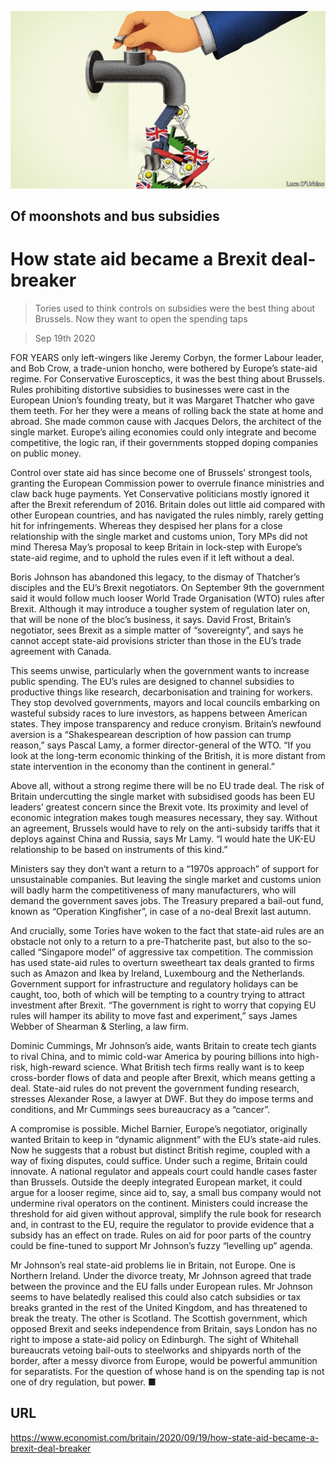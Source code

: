 ![](./images/20200919_BRD001_0.jpg)

## Of moonshots and bus subsidies

# How state aid became a Brexit deal-breaker

> Tories used to think controls on subsidies were the best thing about Brussels. Now they want to open the spending taps

> Sep 19th 2020

FOR YEARS only left-wingers like Jeremy Corbyn, the former Labour leader, and Bob Crow, a trade-union honcho, were bothered by Europe’s state-aid regime. For Conservative Eurosceptics, it was the best thing about Brussels. Rules prohibiting distortive subsidies to businesses were cast in the European Union’s founding treaty, but it was Margaret Thatcher who gave them teeth. For her they were a means of rolling back the state at home and abroad. She made common cause with Jacques Delors, the architect of the single market. Europe’s ailing economies could only integrate and become competitive, the logic ran, if their governments stopped doping companies on public money.

Control over state aid has since become one of Brussels’ strongest tools, granting the European Commission power to overrule finance ministries and claw back huge payments. Yet Conservative politicians mostly ignored it after the Brexit referendum of 2016. Britain doles out little aid compared with other European countries, and has navigated the rules nimbly, rarely getting hit for infringements. Whereas they despised her plans for a close relationship with the single market and customs union, Tory MPs did not mind Theresa May’s proposal to keep Britain in lock-step with Europe’s state-aid regime, and to uphold the rules even if it left without a deal.

Boris Johnson has abandoned this legacy, to the dismay of Thatcher’s disciples and the EU’s Brexit negotiators. On September 9th the government said it would follow much looser World Trade Organisation (WTO) rules after Brexit. Although it may introduce a tougher system of regulation later on, that will be none of the bloc’s business, it says. David Frost, Britain’s negotiator, sees Brexit as a simple matter of “sovereignty”, and says he cannot accept state-aid provisions stricter than those in the EU’s trade agreement with Canada.

This seems unwise, particularly when the government wants to increase public spending. The EU’s rules are designed to channel subsidies to productive things like research, decarbonisation and training for workers. They stop devolved governments, mayors and local councils embarking on wasteful subsidy races to lure investors, as happens between American states. They impose transparency and reduce cronyism. Britain’s newfound aversion is a “Shakespearean description of how passion can trump reason,” says Pascal Lamy, a former director-general of the WTO. “If you look at the long-term economic thinking of the British, it is more distant from state intervention in the economy than the continent in general.”

Above all, without a strong regime there will be no EU trade deal. The risk of Britain undercutting the single market with subsidised goods has been EU leaders’ greatest concern since the Brexit vote. Its proximity and level of economic integration makes tough measures necessary, they say. Without an agreement, Brussels would have to rely on the anti-subsidy tariffs that it deploys against China and Russia, says Mr Lamy. “I would hate the UK-EU relationship to be based on instruments of this kind.”

Ministers say they don’t want a return to a “1970s approach” of support for unsustainable companies. But leaving the single market and customs union will badly harm the competitiveness of many manufacturers, who will demand the government saves jobs. The Treasury prepared a bail-out fund, known as “Operation Kingfisher”, in case of a no-deal Brexit last autumn.

And crucially, some Tories have woken to the fact that state-aid rules are an obstacle not only to a return to a pre-Thatcherite past, but also to the so-called “Singapore model” of aggressive tax competition. The commission has used state-aid rules to overturn sweetheart tax deals granted to firms such as Amazon and Ikea by Ireland, Luxembourg and the Netherlands. Government support for infrastructure and regulatory holidays can be caught, too, both of which will be tempting to a country trying to attract investment after Brexit. “The government is right to worry that copying EU rules will hamper its ability to move fast and experiment,” says James Webber of Shearman & Sterling, a law firm.

Dominic Cummings, Mr Johnson’s aide, wants Britain to create tech giants to rival China, and to mimic cold-war America by pouring billions into high-risk, high-reward science. What British tech firms really want is to keep cross-border flows of data and people after Brexit, which means getting a deal. State-aid rules do not prevent the government funding research, stresses Alexander Rose, a lawyer at DWF. But they do impose terms and conditions, and Mr Cummings sees bureaucracy as a “cancer”.

A compromise is possible. Michel Barnier, Europe’s negotiator, originally wanted Britain to keep in “dynamic alignment” with the EU’s state-aid rules. Now he suggests that a robust but distinct British regime, coupled with a way of fixing disputes, could suffice. Under such a regime, Britain could innovate. A national regulator and appeals court could handle cases faster than Brussels. Outside the deeply integrated European market, it could argue for a looser regime, since aid to, say, a small bus company would not undermine rival operators on the continent. Ministers could increase the threshold for aid given without approval, simplify the rule book for research and, in contrast to the EU, require the regulator to provide evidence that a subsidy has an effect on trade. Rules on aid for poor parts of the country could be fine-tuned to support Mr Johnson’s fuzzy “levelling up” agenda.

Mr Johnson’s real state-aid problems lie in Britain, not Europe. One is Northern Ireland. Under the divorce treaty, Mr Johnson agreed that trade between the province and the EU falls under European rules. Mr Johnson seems to have belatedly realised this could also catch subsidies or tax breaks granted in the rest of the United Kingdom, and has threatened to break the treaty. The other is Scotland. The Scottish government, which opposed Brexit and seeks independence from Britain, says London has no right to impose a state-aid policy on Edinburgh. The sight of Whitehall bureaucrats vetoing bail-outs to steelworks and shipyards north of the border, after a messy divorce from Europe, would be powerful ammunition for separatists. For the question of whose hand is on the spending tap is not one of dry regulation, but power. ■

## URL

https://www.economist.com/britain/2020/09/19/how-state-aid-became-a-brexit-deal-breaker
